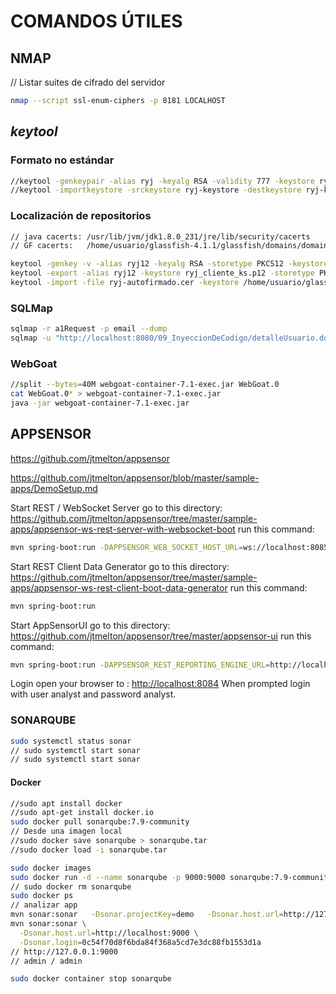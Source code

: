# COMANDOS ÚTILES

## NMAP

// Listar suites de cifrado del servidor

```bash
nmap --script ssl-enum-ciphers -p 8181 LOCALHOST
```

## _keytool_

### Formato no estándar

```bash
//keytool -genkeypair -alias ryj -keyalg RSA -validity 777 -keystore ryj-keystore
//keytool -importkeystore -srckeystore ryj-keystore -destkeystore ryj-keystore.pkcs12 -deststoretype pkcs12
```

### Localización de repositorios

```bash
// java cacerts: /usr/lib/jvm/jdk1.8.0_231/jre/lib/security/cacerts
// GF cacerts:   /home/usuario/glassfish-4.1.1/glassfish/domains/domain1/config/cacerts.jks
```

```bash
keytool -genkey -v -alias ryj12 -keyalg RSA -storetype PKCS12 -keystore ryj_cliente_ks.p12 -storepass Welcome1 -keypass Welcome1
keytool -export -alias ryj12 -keystore ryj_cliente_ks.p12 -storetype PKCS12 -storepass Welcome1 -rfc -file ryj-autofirmado.cer
keytool -import -file ryj-autofirmado.cer -keystore /home/usuario/glassfish-4.1.1/glassfish/domains/domain1/config/cacerts.jks -alias -ryj12 -storepass changeit
```

### SQLMap

```bash
sqlmap -r a1Request -p email --dump
sqlmap -u "http://localhost:8080/09_InyeccionDeCodigo/detalleUsuario.do" --data="email=usuario1%40testmail.com" -p email
```

### WebGoat

```bash
//split --bytes=40M webgoat-container-7.1-exec.jar WebGoat.0
cat WebGoat.0* > webgoat-container-7.1-exec.jar
java -jar webgoat-container-7.1-exec.jar
```

## APPSENSOR

<https://github.com/jtmelton/appsensor>

<https://github.com/jtmelton/appsensor/blob/master/sample-apps/DemoSetup.md>

Start REST / WebSocket Server
go to this directory: <https://github.com/jtmelton/appsensor/tree/master/sample-apps/appsensor-ws-rest-server-with-websocket-boot>
run this command:

```bash
mvn spring-boot:run -DAPPSENSOR_WEB_SOCKET_HOST_URL=ws://localhost:8085/dashboard
```

Start REST Client Data Generator
go to this directory: <https://github.com/jtmelton/appsensor/tree/master/sample-apps/appsensor-ws-rest-client-boot-data-generator>
run this command:

```bash
mvn spring-boot:run
```

Start AppSensorUI
go to this directory: <https://github.com/jtmelton/appsensor/tree/master/appsensor-ui>
run this command:

```bash
mvn spring-boot:run -DAPPSENSOR_REST_REPORTING_ENGINE_URL=http://localhost:8085 -DAPPSENSOR_CLIENT_APPLICATION_ID_HEADER_NAME=X-Appsensor-Client-Application-Name2 -DAPPSENSOR_CLIENT_APPLICATION_ID_HEADER_VALUE=myclientapp -DAPPSENSOR_WEB_SOCKET_HOST_URL=ws://localhost:8085/dashboard -Dspring.datasource.url=jdbc:mysql://localhost/appsensor -Dspring.datasource.username=appsensor_user -Dspring.datasource.password=appsensor_pass
```

Login
open your browser to : <http://localhost:8084>
When prompted login with user analyst and password analyst.

### SONARQUBE

```bash
sudo systemctl status sonar
// sudo systemctl start sonar
// sudo systemctl start sonar
```

#### Docker

```bash
//sudo apt install docker
//sudo apt-get install docker.io
sudo docker pull sonarqube:7.9-community
// Desde una imagen local
//sudo docker save sonarqube > sonarqube.tar
//sudo docker load -i sonarqube.tar

sudo docker images
sudo docker run -d --name sonarqube -p 9000:9000 sonarqube:7.9-community
// sudo docker rm sonarqube
sudo docker ps
// analizar app
mvn sonar:sonar   -Dsonar.projectKey=demo   -Dsonar.host.url=http://127.0.0.1:9000   -Dsonar.login=3200becd008c58124176568354a2d54827bb29e1
mvn sonar:sonar \
  -Dsonar.host.url=http://localhost:9000 \
  -Dsonar.login=0c54f70d8f6bda84f368a5cd7e3dc88fb1553d1a
// http://127.0.0.1:9000
// admin / admin

sudo docker container stop sonarqube
```
